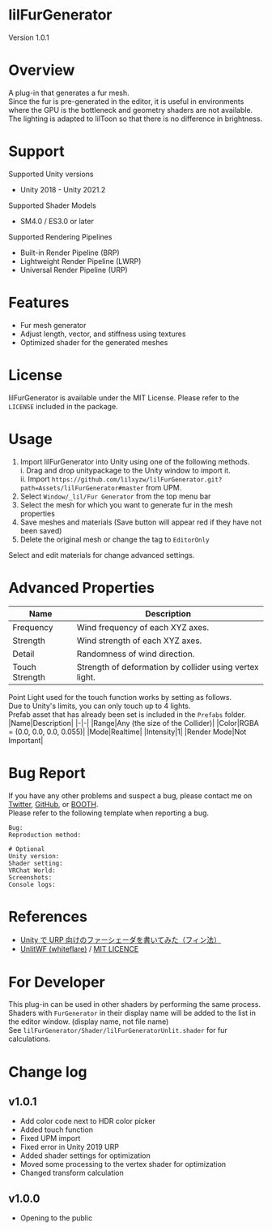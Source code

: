 # lilFurGenerator
Version 1.0.1

# Overview
A plug-in that generates a fur mesh.  
Since the fur is pre-generated in the editor, it is useful in environments where the GPU is the bottleneck and geometry shaders are not available.  
The lighting is adapted to lilToon so that there is no difference in brightness.

# Support
Supported Unity versions
- Unity 2018 - Unity 2021.2

Supported Shader Models
- SM4.0 / ES3.0 or later

Supported Rendering Pipelines
- Built-in Render Pipeline (BRP)
- Lightweight Render Pipeline (LWRP)
- Universal Render Pipeline (URP)

# Features
- Fur mesh generator
- Adjust length, vector, and stiffness using textures
- Optimized shader for the generated meshes

# License
lilFurGenerator is available under the MIT License. Please refer to the `LICENSE` included in the package.

# Usage
1. Import lilFurGenerator into Unity using one of the following methods.  
    i. Drag and drop unitypackage to the Unity window to import it.  
    ii. Import ```https://github.com/lilxyzw/lilFurGenerator.git?path=Assets/lilFurGenerator#master``` from UPM.  
2. Select `Window/_lil/Fur Generator` from the top menu bar
3. Select the mesh for which you want to generate fur in the mesh properties
4. Save meshes and materials (Save button will appear red if they have not been saved)
5. Delete the original mesh or change the tag to `EditorOnly`

Select and edit materials for change advanced settings.

# Advanced Properties
|Name|Description|
|-|-|
|Frequency|Wind frequency of each XYZ axes.|
|Strength|Wind strength of each XYZ axes.|
|Detail|Randomness of wind direction.|
|Touch Strength|Strength of deformation by collider using vertex light.|

Point Light used for the touch function works by setting as follows.  
Due to Unity's limits, you can only touch up to 4 lights.  
Prefab asset that has already been set is included in the `Prefabs` folder.
|Name|Description|
|-|-|
|Range|Any (the size of the Collider)|
|Color|RGBA = (0.0, 0.0, 0.0, 0.055)|
|Mode|Realtime|
|Intensity|1|
|Render Mode|Not Important|

# Bug Report
If you have any other problems and suspect a bug, please contact me on [Twitter](https://twitter.com/lil_xyzw), [GitHub](https://github.com/lilxyzw/lilFurGenerator), or [BOOTH](https://lilxyzw.booth.pm/).  
Please refer to the following template when reporting a bug.
```
Bug: 
Reproduction method: 

# Optional
Unity version: 
Shader setting: 
VRChat World: 
Screenshots: 
Console logs: 
```

# References
- [Unity で URP 向けのファーシェーダを書いてみた（フィン法）](https://tips.hecomi.com/entry/2021/07/24/121420)  
- [UnlitWF (whiteflare)](https://github.com/whiteflare/Unlit_WF_ShaderSuite) / [MIT LICENCE](https://github.com/whiteflare/Unlit_WF_ShaderSuite/blob/master/LICENSE)  

# For Developer
This plug-in can be used in other shaders by performing the same process.  
Shaders with `FurGenerator` in their display name will be added to the list in the editor window. (display name, not file name)  
See `lilFurGenerator/Shader/lilFurGeneratorUnlit.shader` for fur calculations.

# Change log
## v1.0.1
- Add color code next to HDR color picker
- Added touch function
- Fixed UPM import
- Fixed error in Unity 2019 URP
- Added shader settings for optimization
- Moved some processing to the vertex shader for optimization
- Changed transform calculation
## v1.0.0
- Opening to the public